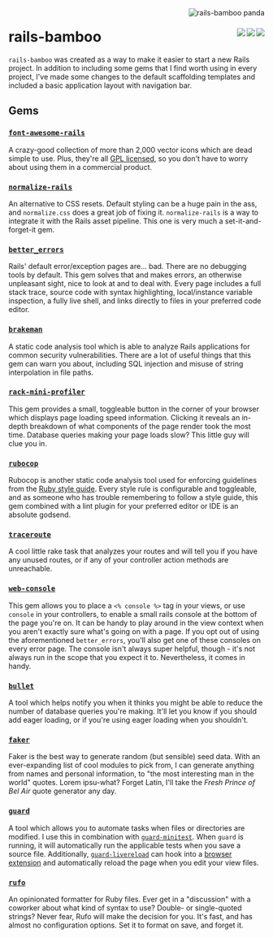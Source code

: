 <img align="right" src="https://user-images.githubusercontent.com/761640/32694981-648f38c4-c704-11e7-9e9c-64db6e2bdd74.png" alt="rails-bamboo panda">

# rails-bamboo <img align="right" src="https://img.shields.io/badge/rails-6.0.0.rc1-green.svg" /><img align="right" src="https://img.shields.io/badge/ruby-2.6.3-green.svg" /><img align="right" src="https://img.shields.io/travis/taylorthurlow/rails-bamboo/master.svg" />

`rails-bamboo` was created as a way to make it easier to start a new Rails project. In addition to including some gems that I find worth using in every project, I've made some changes to the default scaffolding templates and included a basic application layout with navigation bar.

## Gems

### [`font-awesome-rails`](https://github.com/bokmann/font-awesome-rails)

A crazy-good collection of more than 2,000 vector icons which are dead simple to use. Plus, they're all [GPL licensed](http://fontawesome.io/license/), so you don't have to worry about using them in a commercial product.

### [`normalize-rails`](https://github.com/markmcconachie/normalize-rails)

An alternative to CSS resets. Default styling can be a huge pain in the ass, and `normalize.css` does a great job of fixing it. `normalize-rails` is a way to integrate it with the Rails asset pipeline. This one is very much a set-it-and-forget-it gem.

### [`better_errors`](https://github.com/charliesome/better_errors)

Rails' default error/exception pages are... bad. There are no debugging tools by default. This gem solves that and makes errors, an otherwise unpleasant sight, nice to look at and to deal with. Every page includes a full stack trace, source code with syntax highlighting, local/instance variable inspection, a fully live shell, and links directly to files in your preferred code editor.

### [`brakeman`](https://github.com/presidentbeef/brakeman)

A static code analysis tool which is able to analyze Rails applications for common security vulnerabilities. There are a lot of useful things that this gem can warn you about, including SQL injection and misuse of string interpolation in file paths.

### [`rack-mini-profiler`](https://github.com/MiniProfiler/rack-mini-profiler)

This gem provides a small, toggleable button in the corner of your browser which displays page loading speed information. Clicking it reveals an in-depth breakdown of what components of the page render took the most time. Database queries making your page loads slow? This little guy will clue you in.

### [`rubocop`](https://github.com/bbatsov/rubocop)

Rubocop is another static code analysis tool used for enforcing guidelines from the [Ruby style guide](https://github.com/bbatsov/ruby-style-guide). Every style rule is configurable and toggleable, and as someone who has trouble remembering to follow a style guide, this gem combined with a lint plugin for your preferred editor or IDE is an absolute godsend.

### [`traceroute`](https://github.com/amatsuda/traceroute)

A cool little rake task that analyzes your routes and will tell you if you have any unused routes, or if any of your controller action methods are unreachable.

### [`web-console`](https://github.com/rails/web-console)

This gem allows you to place a `<% console %>` tag in your views, or use `console` in your controllers, to enable a small rails console at the bottom of the page you're on. It can be handy to play around in the view context when you aren't exactly sure what's going on with a page. If you opt out of using the aforementioned `better_errors`, you'll also get one of these consoles on every error page. The console isn't always super helpful, though - it's not always run in the scope that you expect it to. Nevertheless, it comes in handy.

### [`bullet`](https://github.com/flyerhzm/bullet)

A tool which helps notify you when it thinks you might be able to reduce the number of database queries you're making. It'll let you know if you should add eager loading, or if you're using eager loading when you shouldn't.

### [`faker`](https://github.com/stympy/faker)

Faker is the best way to generate random (but sensible) seed data. With an ever-expanding list of cool modules to pick from, I can generate anything from names and personal information, to "the most interesting man in the world" quotes. Lorem ipsu-what? Forget Latin, I'll take the _Fresh Prince of Bel Air_ quote generator any day.

### [`guard`](https://github.com/guard/guard)

A tool which allows you to automate tasks when files or directories are modified. I use this in combination with [`guard-minitest`](https://github.com/guard/guard-minitest). When `guard` is running, it will automatically run the applicable tests when you save a source file. Additionally, [`guard-livereload`](https://github.com/guard/guard-livereload) can hook into a [browser extension](https://chrome.google.com/webstore/detail/livereload/jnihajbhpnppcggbcgedagnkighmdlei?hl=en) and automatically reload the page when you edit your view files.

### [`rufo`](https://github.com/ruby-formatter/rufo)

An opinionated formatter for Ruby files. Ever get in a "discussion" with a coworker about what kind of syntax to use? Double- or single-quoted strings? Never fear, Rufo will make the decision for you. It's fast, and has almost no configuration options. Set it to format on save, and forget it.
